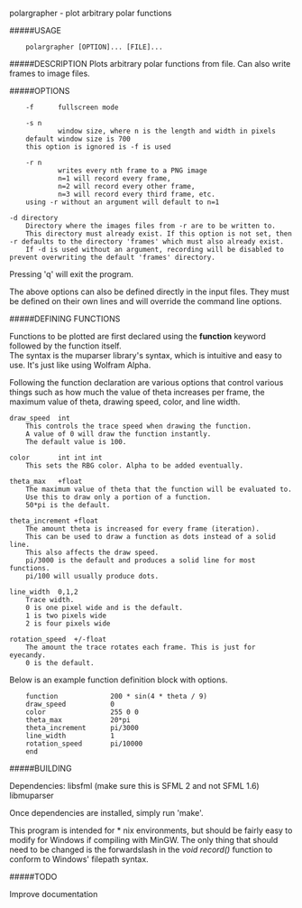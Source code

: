    polargrapher - plot arbitrary polar functions

#####USAGE

        polargrapher [OPTION]... [FILE]...

#####DESCRIPTION
   Plots arbitrary polar functions from file. Can also write frames to image files.

#####OPTIONS

        -f      fullscreen mode

        -s n
                window size, where n is the length and width in pixels
		default window size is 700  
		this option is ignored is -f is used

        -r n
                writes every nth frame to a PNG image 
                n=1 will record every frame, 
                n=2 will record every other frame, 
                n=3 will record every third frame, etc.  
		using -r without an argument will default to n=1
	
	-d directory
		Directory where the images files from -r are to be written to.  
		This directory must already exist. If this option is not set, then -r defaults to the directory 'frames' which must also already exist.  
		If -d is used without an argument, recording will be disabled to prevent overwriting the default 'frames' directory.


Pressing 'q' will exit the program.

The above options can also be defined directly in the input files. They must be defined on their own lines and will override the command line options. 

#####DEFINING FUNCTIONS

Functions to be plotted are first declared using the **function** keyword followed by the function itself.   
The syntax is the muparser library's syntax, which is intuitive and easy to use. It's just like using Wolfram Alpha.  

Following the function declaration are various options that control various things such as how much the value of theta increases per frame, the maximum value of theta, drawing speed, color, and line width.

	draw_speed	int
		This controls the trace speed when drawing the function.
		A value of 0 will draw the function instantly. 
		The default value is 100.
	
	color		int int int 
		This sets the RBG color. Alpha to be added eventually.
	
	theta_max 	+float
		The maximum value of theta that the function will be evaluated to.
		Use this to draw only a portion of a function. 
		50*pi is the default.

	theta_increment	+float
		The amount theta is increased for every frame (iteration).
		This can be used to draw a function as dots instead of a solid line.
		This also affects the draw speed.
		pi/3000 is the default and produces a solid line for most functions. 
		pi/100 will usually produce dots.

	line_width 	0,1,2
		Trace width. 
		0 is one pixel wide and is the default.
		1 is two pixels wide
		2 is four pixels wide 
	
	rotation_speed	+/-float
		The amount the trace rotates each frame. This is just for eyecandy.
		0 is the default.
	
Below is an example function definition block with options.

        function             200 * sin(4 * theta / 9) 
        draw_speed           0
        color                255 0 0
        theta_max            20*pi
        theta_increment      pi/3000
        line_width           1
        rotation_speed       pi/10000
        end

#####BUILDING

Dependencies: 
	libsfml (make sure this is SFML 2 and not SFML 1.6)
	libmuparser

Once dependencies are installed, simply run 'make'.

This program is intended for * nix environments, but should be fairly easy to modify for Windows if compiling with MinGW. The only thing that should need to be changed is the forwardslash in the *void record()* function to conform to Windows' filepath syntax. 

#####TODO

Improve documentation
